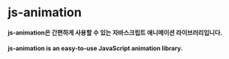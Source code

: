 # js-animation

#### js-animation은 간편하게 사용할 수 있는 자바스크립트 애니메이션 라이브러리입니다.
#### js-animation is an easy-to-use JavaScript animation library.